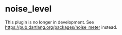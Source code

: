 # noise_level

This plugin is no longer in development. See https://pub.dartlang.org/packages/noise_meter instead.